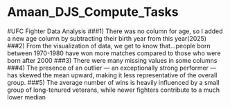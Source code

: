 # Amaan_DJS_Compute_Tasks
#UFC Fighter Data Analysis
###1) There was no column for age, so I added a new age column by subtracting their birth year from this year(2025)
###2) From the visualization of data, we get to know that...people born between 1970-1980 have won more matches compared to those who were born after 2000
###3) There were many missing values in some columns
###4) The presence of an outlier — an exceptionally strong performer — has skewed the mean upward, making it less representative of the overall group.
###5) The average number of wins is heavily influenced by a small group of long-tenured veterans, while newer fighters contribute to a much lower median
